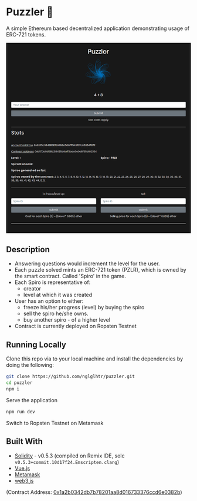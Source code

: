 # Puzzler :game_die:

A simple Ethereum based decentralized application demonstrating usage of ERC-721 tokens.

![Puzzler](./puzzler.png)

## Description

- Answering questions would increment the level for the user.
- Each puzzle solved mints an ERC-721 token (PZLR), which is owned by the smart contract. Called 'Spiro' in the game.
- Each Spiro is representative of: 
  - creator 
  - level at which it was created
- User has an option to either:
  - freeze his/her progress (level) by buying the spiro
  - sell the spiro he/she owns.
  - buy another spiro - of a higher level
- Contract is currently deployed on Ropsten Testnet


## Running Locally

Clone this repo via to your local machine and install the dependencies by doing the following:

```bash
git clone https://github.com/nglglhtr/puzzler.git
cd puzzler
npm i
```
Serve the application

```bash
npm run dev
```
Switch to Ropsten Testnet on Metamask

## Built With

* [Solidity](https://solidity.readthedocs.io/en/v0.5.3/) - v0.5.3 (compiled on Remix IDE, solc `v0.5.3+commit.10d17f24.Emscripten.clang`)
* [Vue.js](https://vuejs.org/) 
* [Metamask](https://metamask.io/)
* [web3.js](https://github.com/ethereum/web3.js/)


(Contract Address: [0x1a2b0342db7b78201aa8d016733376ccd6e0382b](https://ropsten.etherscan.io/token/0x1a2b0342db7b78201aa8d016733376ccd6e0382b))